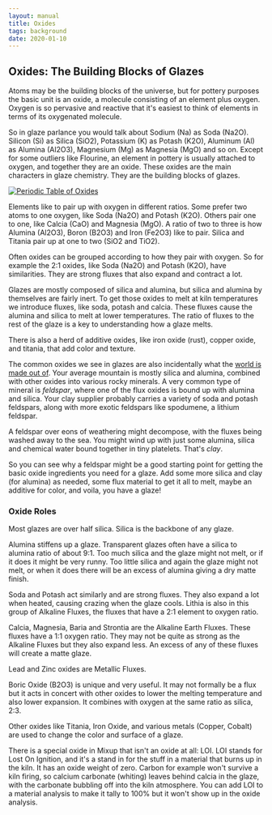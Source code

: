 ```yaml
---
layout: manual
title: Oxides
tags: background
date: 2020-01-10
---
```

## Oxides: The Building Blocks of Glazes

Atoms may be the building blocks of the universe,
but for pottery purposes the basic unit is an oxide, a molecule consisting 
of an element plus oxygen. Oxygen is so pervasive and reactive that
it's easiest to think of elements in terms of its oxygenated molecule.

So in glaze parlance you would talk about Sodium (Na) as Soda (Na2O). 
Silicon (Si) as Silica (SiO2), Potassium (K) as Potash (K2O), 
Aluminum (Al) as Alumina (Al2O3), Magnesium (Mg) as Magnesia (MgO) and so on. 
Except for some outliers like Flourine, an element in pottery is usually attached to oxygen, 
and together they are an oxide.
These oxides are the main characters in glaze chemistry. 
They are the building blocks of glazes.

<a href="/images/PeriodicOxides.png">
<img src="/images/PeriodicOxides.png" alt="Periodic Table of Oxides">
</a>

Elements like to pair up with oxygen in different ratios. 
Some prefer two atoms to one oxygen, like Soda (Na2O) and Potash (K2O).
Others pair one to one, like Calcia (CaO) and Magnesia (MgO). 
A ratio of two to three is how Alumina (Al2O3), Boron (B2O3) 
and Iron (Fe2O3) like to pair. 
Silica and Titania pair up at one to two (SiO2 and TiO2).

Often oxides can be grouped according to how they pair with oxygen. 
So for example the 2:1 oxides, like Soda (Na2O) and Potash (K2O), have similarities.
They are strong fluxes that also expand and contract a lot.

Glazes are mostly composed of silica and alumina, 
but silica and alumina by themselves are fairly inert.
To get those oxides to melt at kiln temperatures we introduce fluxes, 
like soda, potash and calcia. 
These fluxes cause the alumina and silica to melt at lower temperatures.
The ratio of fluxes to the rest of the glaze is a key to understanding how
a glaze melts.

There is also a herd of additive oxides, 
like iron oxide (rust), copper oxide, and titania,
that add color and texture. 

The common oxides we see in glazes are also incidentally what the 
[world is made out of](https://pubs.usgs.gov/pp/0127/report.pdf). 
Your average mountain is mostly silica and alumina, 
combined with other oxides into various rocky minerals. 
A very common type of mineral is *feldspar*, 
where one of the flux oxides is bound up with alumina and silica.
Your clay supplier probably carries a variety of soda and potash feldspars, 
along with more exotic feldspars like spodumene, a lithium feldspar.

A feldspar over eons of weathering might decompose, with the fluxes 
being washed away to the sea. You might wind up with just some alumina, 
silica and chemical water bound together in tiny platelets.
That's *clay*.

So you can see why a feldspar might be a good starting point for getting the 
basic oxide ingredients you need for a glaze. 
Add some more silica and clay (for alumina) as needed,
some flux material to get it all to melt, 
maybe an additive for color, and voila, you have a glaze!

### Oxide Roles

Most glazes are over half silica. Silica is the backbone of any glaze.

Alumina stiffens up a glaze. Transparent glazes often have a silica to 
alumina ratio of about 9:1. Too much silica and the glaze might not melt, 
or if it does it might be very runny. 
Too little silica and again the glaze might not melt, or when it does
there will be an excess of alumina giving a dry matte finish.

Soda and Potash act similarly and are strong fluxes. 
They also expand a lot when heated, causing crazing when the glaze cools.
Lithia is also in this group of Alkaline Fluxes, the fluxes that have
a 2:1 element to oxygen ratio.

Calcia, Magnesia, Baria and Strontia are the Alkaline Earth Fluxes. 
These fluxes have a 1:1 oxygen ratio.
They may not be quite as strong as the Alkaline Fluxes but they also expand
less. An excess of any of these fluxes will create a matte glaze.

Lead and Zinc oxides are Metallic Fluxes.

Boric Oxide (B2O3) is unique and very useful. It may not formally be a flux but
it acts in concert with other oxides to lower the melting temperature and also lower 
expansion. It combines with oxygen at the same ratio as silica, 2:3.

Other oxides like Titania, Iron Oxide, and various metals (Copper, Cobalt) are used 
to change the color and surface of a glaze.

There is a special oxide in Mixup that isn't an oxide at all: LOI. 
LOI stands for Lost On Ignition, and it's a stand in for
the stuff in a material that burns up in the kiln. It has an oxide weight of zero. 
Carbon for example won't survive a kiln firing, so calcium carbonate (whiting) leaves
behind calcia in the glaze, with the carbonate bubbling off into the kiln atmosphere.
You can add LOI to a material analysis to make it tally to 100% but it 
won't show up in the oxide analysis.